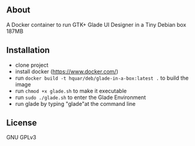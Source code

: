 ## About

A Docker container to run GTK+ Glade UI Designer in a Tiny Debian box 187MB
## Installation

* clone project
* install docker (https://www.docker.com/)
* run `docker build -t hquar/deb/glade-in-a-box:latest .` to build the image
* run `chmod +x glade.sh` to make it executable
* run `sudo ./glade.sh` to enter the Glade Environment
* run glade by typing "glade"at the command line

## License

GNU GPLv3

